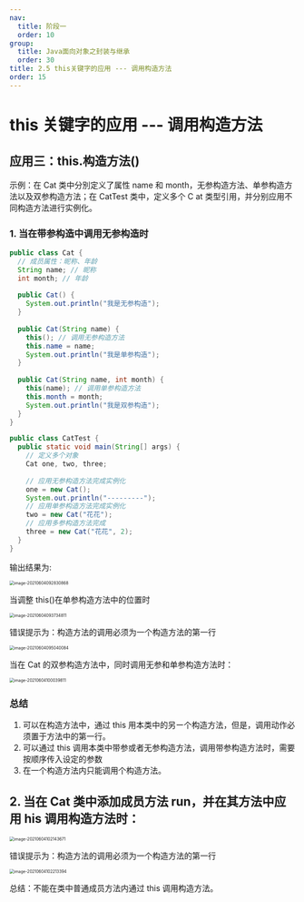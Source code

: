```yaml
---
nav:
  title: 阶段一
  order: 10
group:
  title: Java面向对象之封装与继承
  order: 30
title: 2.5 this关键字的应用 --- 调用构造方法
order: 15
---
```


# this 关键字的应用 --- 调用构造方法

## 应用三：this.构造方法()

示例：在 Cat 类中分別定义了属性 name 和 month，无参构造方法、单参构造方法以及双参构造方法；在 CatTest 类中，定义多个 C at 类型引用，并分别应用不同构造方法进行实例化。

### 1. 当在带参构造中调用无参构造时

```java
public class Cat {
  // 成员属性：昵称、年龄
  String name; // 昵称
  int month; // 年龄
  
  public Cat() {
    System.out.println("我是无参构造");
  }
  
  public Cat(String name) {
    this(); // 调用无参构造方法
    this.name = name;
    System.out.println("我是单参构造");
  }
  
  public Cat(String name, int month) {
    this(name); // 调用单参构造方法
    this.month = month;
    System.out.println("我是双参构造");
  }
}
```

```java
public class CatTest {
  public static void main(String[] args) {
    // 定义多个对象
    Cat one, two, three;
    
    // 应用无参构造方法完成实例化
    one = new Cat();
    System.out.println("---------");
    // 应用单参构造方法完成实例化
    two = new Cat("花花");
    // 应用多参构造方法完成
    three = new Cat("花花", 2);
  }
}
```

输出结果为:

<img src="https://wsk-mweb.oss-cn-hangzhou.aliyuncs.com/ipic/2021-06-04-012838.png" alt="image-20210604092830868" style="zoom:50%;" />

当调整 this()在单参构造方法中的位置时

<img src="https://wsk-mweb.oss-cn-hangzhou.aliyuncs.com/ipic/2021-06-04-013739.png" alt="image-20210604093734811" style="zoom:50%;" />

错误提示为：构造方法的调用必须为一个构造方法的第一行

<img src="https://wsk-mweb.oss-cn-hangzhou.aliyuncs.com/ipic/2021-06-04-015045.png" alt="image-20210604095040084" style="zoom:50%;" />

当在 Cat 的双参构造方法中，同时调用无参和单参构造方法时：

<img src="https://wsk-mweb.oss-cn-hangzhou.aliyuncs.com/ipic/2021-06-04-020043.png" alt="image-20210604100039811" style="zoom:50%;" />

### 总结

1. 可以在构造方法中，通过 this 用本类中的另ー个构造方法，但是，调用动作必须置于方法中的第一行。
2. 可以通过 this 调用本类中带参或者无参构造方法，调用带参构造方法时，需要按顺序传入设定的参数
3. 在一个构造方法内只能调用个构造方法。

## 2. 当在 Cat 类中添加成员方法 run，并在其方法中应用 his 调用构造方法时：

<img src="https://wsk-mweb.oss-cn-hangzhou.aliyuncs.com/ipic/2021-06-04-022147.png" alt="image-20210604102143671" style="zoom:50%;" />

错误提示为：构造方法的调用必须为一个构造方法的第一行

<img src="https://wsk-mweb.oss-cn-hangzhou.aliyuncs.com/ipic/2021-06-04-022219.png" alt="image-20210604102213394" style="zoom:50%;" />

总结：不能在类中普通成员方法内通过 this 调用构造方法。